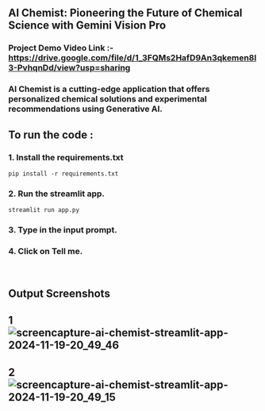 ## AI Chemist: Pioneering the Future of Chemical Science with Gemini Vision Pro
### Project Demo Video Link :- https://drive.google.com/file/d/1_3FQMs2HafD9An3qkemen8l3-PvhqnDd/view?usp=sharing
### AI Chemist is a cutting-edge application that offers personalized chemical solutions and experimental recommendations using Generative AI.

## To run the code :
### 1. Install the requirements.txt
```
pip install -r requirements.txt
```
### 2. Run the streamlit app.
```
streamlit run app.py
```
### 3. Type in the input prompt.
### 4. Click on Tell me.
<br>

## Output Screenshots

## 1 ![screencapture-ai-chemist-streamlit-app-2024-11-19-20_49_46](https://github.com/user-attachments/assets/7c8662ba-888b-4348-9bab-565f70d9eb2a)

## 2 ![screencapture-ai-chemist-streamlit-app-2024-11-19-20_49_15](https://github.com/user-attachments/assets/3b0a7c9c-e60b-4455-92aa-a4b822fb9396)

